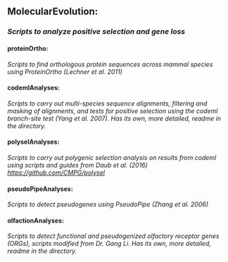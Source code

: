 ## MolecularEvolution: 
### *Scripts to analyze positive selection and gene loss*
#### proteinOrtho: 
*Scripts to find orthologous protein sequences across mammal species
using ProteinOrtho (Lechner et al. 2011)*

#### codemlAnalyses: 
*Scripts to carry out multi-species sequence alignments, 
filtering and masking of alignments, 
and tests for positive selection 
using the codeml branch-site test (Yang et al. 2007).
Has its own, more detailed, readme in the directory.*

#### polyselAnalyses:
*Scripts to carry out polygenic selection analysis 
on results from codeml using scripts and guides 
from Daub et al. (2016) https://github.com/CMPG/polysel*

#### pseudoPipeAnalyses:
*Scripts to detect pseudogenes using PseudoPipe (Zhang et al. 2006)*

#### olfactionAnalyses:
*Scripts to detect functional and pseudogenized 
olfactory receptor genes (ORGs), 
scripts modified from Dr. Gang Li.
Has its own, more detailed, readme in the directory.*